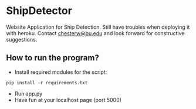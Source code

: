 # ShipDetector
Website Application for Ship Detection. Still have troubles when deploying it with heroku. Contact chesterw@bu.edu and look forward for constructive suggestions.

## How to run the program?

* Install required modules for the script:
```
pip install -r requirements.txt
```
* Run app.py
* Have fun at your localhost page (port 5000)
